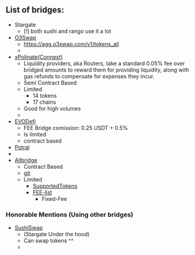 ## List of bridges:
- Stargate 
  - [!] both sushi and rango use it a lot
- [O3Swap](https://o3swap.com/bridge)
  - https://agg.o3swap.com/v1/tokens_all
  - 
- [xPolinate(Connext)](https://bridge.connext.network/)
  - Liquidity providers, aka Routers, take a standard 0.05% fee over bridged amounts to reward them for providing liquidity, along with gas refunds to compensate for expenses they incur.
  - Semi Contract Based
  - Limited
    - 14 tokens
    - 17 chains
  - Good for high volumes
  - 
- [EVODefi]((https://bridge.evodefi.com/))
  - FEE Bridge comission: 0.25 USDT + 0.5%
  - Is limited
  - contract based 
- [Potral](https://www.portalbridge.com/#/transfer)
- 
- [Allbridge](https://app.allbridge.io/)
  - Contract Based
  - [git](https://github.com/allbridge-io)
  - Limited
    - [SupportedTokens](https://docs.allbridge.io/allbridge-overview/networks-and-tokens)
    - [FEE-list](https://docs.allbridge.io/allbridge-overview/bridge-fee)
      - Fixed-Fee

### Honorable Mentions (Using other bridges) 
- [SushiSwap](https://sushi.com/swap) 
  - (Stargate Under the hood)
  - Can swap tokens ^^
  - 